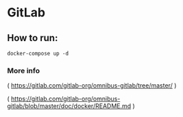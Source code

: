 # GitLab

## How to run:

```
docker-compose up -d
```

### More info

( https://gitlab.com/gitlab-org/omnibus-gitlab/tree/master/ )

( https://gitlab.com/gitlab-org/omnibus-gitlab/blob/master/doc/docker/README.md )
